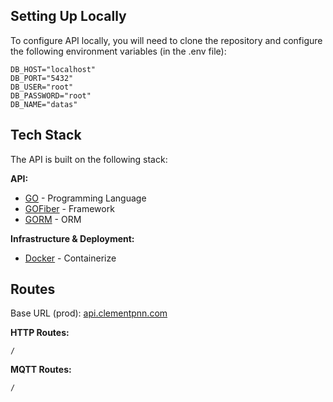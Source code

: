 ## Setting Up Locally

To configure API locally, you will need to clone the repository and configure the following environment variables (in the .env file):

```
DB_HOST="localhost"
DB_PORT="5432"
DB_USER="root"
DB_PASSWORD="root"
DB_NAME="datas"
```

## Tech Stack

The API is built on the following stack:

**API:**
- [GO](https://go.dev/) - Programming Language
- [GOFiber](https://gofiber.io/) - Framework
- [GORM](https://gorm.io/) - ORM

**Infrastructure & Deployment:**
- [Docker](https://www.docker.com/) - Containerize

## Routes

Base URL (prod): [api.clementpnn.com](api.clementpnn.com)

**HTTP Routes:**

`/` <br>

**MQTT Routes:**

`/` <br>
